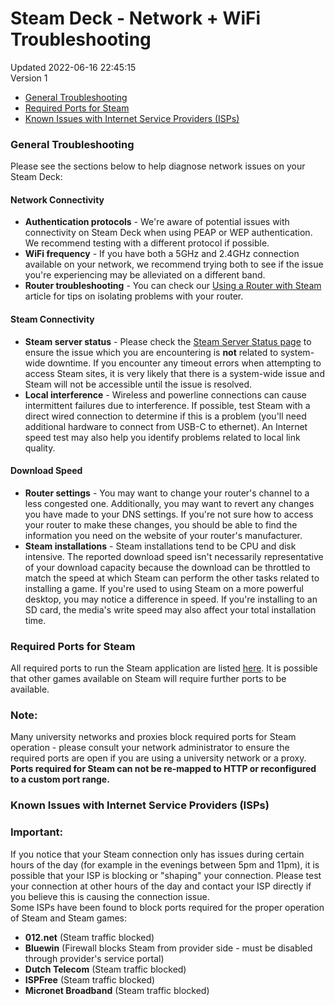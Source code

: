# Steam Deck - Network + WiFi Troubleshooting
Updated 2022-06-16 22:45:15  
Version 1  

* [General Troubleshooting](#trouble)
* [Required Ports for Steam](#ports)
* [Known Issues with Internet Service Providers (ISPs)](#isp)

  
### General Troubleshooting
  
Please see the sections below to help diagnose network issues on your Steam Deck:  
  
#### Network Connectivity
  

* **Authentication protocols** - We're aware of potential issues with connectivity on Steam Deck when using PEAP or WEP authentication. We recommend testing with a different protocol if possible.
* **WiFi frequency** - If you have both a 5GHz and 2.4GHz connection available on your network, we recommend trying both to see if the issue you're experiencing may be alleviated on a different band.
* **Router troubleshooting** - You can check our [Using a Router with Steam](https://help.steampowered.com/en/faqs/view/46D2-B5B1-F0B9-B867) article for tips on isolating problems with your router.

  
#### Steam Connectivity
  

* **Steam server status** - Please check the [Steam Server Status page](https://store.steampowered.com/stats/) to ensure the issue which you are encountering is **not** related to system-wide downtime. If you encounter any timeout errors when attempting to access Steam sites, it is very likely that there is a system-wide issue and Steam will not be accessible until the issue is resolved.
* **Local interference** - Wireless and powerline connections can cause intermittent failures due to interference. If possible, test Steam with a direct wired connection to determine if this is a problem (you'll need additional hardware to connect from USB-C to ethernet). An Internet speed test may also help you identify problems related to local link quality.

  
#### Download Speed
  

* **Router settings** - You may want to change your router's channel to a less congested one. Additionally, you may want to revert any changes you have made to your DNS settings. If you're not sure how to access your router to make these changes, you should be able to find the information you need on the website of your router's manufacturer.
* **Steam installations** - Steam installations tend to be CPU and disk intensive. The reported download speed isn't necessarily representative of your download capacity because the download can be throttled to match the speed at which Steam can perform the other tasks related to installing a game. If you're used to using Steam on a more powerful desktop, you may notice a difference in speed. If you're installing to an SD card, the media's write speed may also affect your total installation time.

  
  
### Required Ports for Steam
All required ports to run the Steam application are listed [here](https://help.steampowered.com/en/faqs/view/2EA8-4D75-DA21-31EB).  It is possible that other games available on Steam will require further ports to be available.  
  
  ### Note:
Many university networks and proxies block required ports for Steam operation - please consult your network administrator to ensure the required ports are open if you are using a university network or a proxy. **Ports required for Steam can not be re-mapped to HTTP or reconfigured to a custom port range.**  
  
### Known Issues with Internet Service Providers (ISPs)
  ### Important:
If you notice that your Steam connection only has issues during certain hours of the day (for example in the evenings between 5pm and 11pm), it is possible that your ISP is blocking or "shaping" your connection.  Please test your connection at other hours of the day and contact your ISP directly if you believe this is causing the connection issue.  
Some ISPs have been found to block ports required for the proper operation of Steam and Steam games:  

* **012.net** (Steam traffic blocked)
* **Bluewin** (Firewall blocks Steam from provider side - must be disabled through provider's service portal)
* **Dutch Telecom** (Steam traffic blocked)
* **ISPFree** (Steam traffic blocked)
* **Micronet Broadband** (Steam traffic blocked)